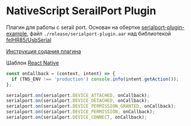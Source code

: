 # NativeScript SerailPort Plugin

Плагин для работы с serail port. Основан на обертке [serialport-plugin-example](https://github.com/b0939261761/serialport-plugin-example), файл `./release/serialport-plugin.aar`
над библиотекой [felHR85/UsbSerial](https://github.com/felHR85/UsbSerial)

[Инструкция содания плагина](https://www.nativescript.org/blog/plugins-and-jars)

Шаблон [React Native](https://github.com/melihyarikkaya/react-native-serialport)

```js
const onCallback = (context, intent) => {
  if (TNS_ENV !== 'production') console.info(intent.getAction());
};

serialport.on(serialport.DEVICE_ATTACHED, onCallback);
serialport.on(serialport.DEVICE_DETACHED, onCallback);
serialport.on(serialport.DEVICE_PERMISSION_GRANTED, onCallback);
serialport.on(serialport.DEVICE_PERMISSION, onCallback);
serialport.on(serialport.DEVICE_CONNECT, onCallback);
```

